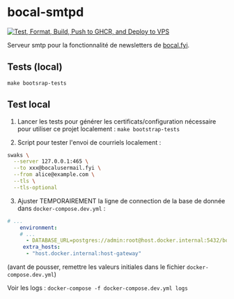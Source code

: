 # bocal-smtpd
[![Test, Format, Build, Push to GHCR, and Deploy to VPS](https://github.com/mtlaso/bocal-smtpd/actions/workflows/deploy.yml/badge.svg)](https://github.com/mtlaso/bocal-smtpd/actions/workflows/deploy.yml)

Serveur smtp pour la fonctionnalité de newsletters de [bocal.fyi](https://www.bocal.fyi).

## Tests (local)

`make bootsrap-tests`

## Test local

1. Lancer les tests pour générer les certificats/configuration nécessaire pour utiliser ce projet localement : `make bootstrap-tests`

2. Script pour tester l'envoi de courriels localement :
```sh
swaks \
  --server 127.0.0.1:465 \
  --to xxx@bocalusermail.fyi \
  --from alice@example.com \
  --tls \
  --tls-optional
```

3. Ajuster TEMPORAIREMENT la ligne de connection de la base de donnée dans `docker-compose.dev.yml` :
```yml
# ...
    environment:
    # ...
      - DATABASE_URL=postgres://admin:root@host.docker.internal:5432/bocal
     extra_hosts:
      - "host.docker.internal:host-gateway"
```

(avant de pousser, remettre les valeurs initiales dans le fichier `docker-compose.dev.yml`)

Voir les logs : `docker-compose -f docker-compose.dev.yml logs`
